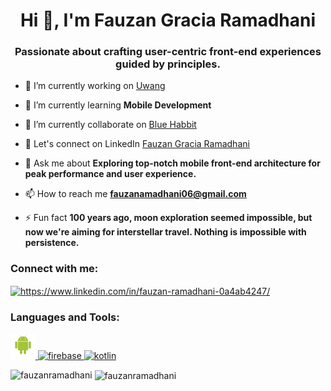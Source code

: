 <h1 align="center">Hi 👋, I'm Fauzan Gracia Ramadhani</h1>
<h3 align="center">Passionate about crafting user-centric front-end experiences guided by principles.</h3>

- 🔭 I’m currently working on [Uwang](https://github.com/Blue-Habit/gawean-android-app)

- 🌱 I’m currently learning **Mobile Development**

- 👯 I’m currently collaborate on [Blue Habbit](https://github.com/Blue-Habit)

- 🤝 Let's connect on LinkedIn [Fauzan Gracia Ramadhani](https://www.linkedin.com/in/fauzan-ramadhani-0a4ab4247/)

- 💬 Ask me about **Exploring top-notch mobile front-end architecture for peak performance and user experience.**

- 📫 How to reach me **fauzanamadhani06@gmail.com**

- ⚡ Fun fact **100 years ago, moon exploration seemed impossible, but now we're aiming for interstellar travel. Nothing is impossible with persistence.**

<h3 align="left">Connect with me:</h3>
<p align="left">
<a href="https://linkedin.com/in/https://www.linkedin.com/in/fauzan-ramadhani-0a4ab4247/" target="blank"><img align="center" src="https://raw.githubusercontent.com/rahuldkjain/github-profile-readme-generator/master/src/images/icons/Social/linked-in-alt.svg" alt="https://www.linkedin.com/in/fauzan-ramadhani-0a4ab4247/" height="30" width="40" /></a>
</p>

<h3 align="left">Languages and Tools:</h3>
<p align="left"> <a href="https://developer.android.com" target="_blank" rel="noreferrer"> <img src="https://raw.githubusercontent.com/devicons/devicon/master/icons/android/android-original-wordmark.svg" alt="android" width="40" height="40"/> </a> <a href="https://firebase.google.com/" target="_blank" rel="noreferrer"> <img src="https://www.vectorlogo.zone/logos/firebase/firebase-icon.svg" alt="firebase" width="40" height="40"/> </a> <a href="https://kotlinlang.org" target="_blank" rel="noreferrer"> <img src="https://www.vectorlogo.zone/logos/kotlinlang/kotlinlang-icon.svg" alt="kotlin" width="40" height="40"/> </a> </p>

<p><img align="left" src="https://github-readme-stats.vercel.app/api/top-langs?username=fauzanramadhani&show_icons=true&locale=en&layout=compact" alt="fauzanramadhani" /></p>

<p>&nbsp;<img align="center" src="https://github-readme-stats.vercel.app/api?username=fauzanramadhani&show_icons=true&locale=en" alt="fauzanramadhani" /></p>


